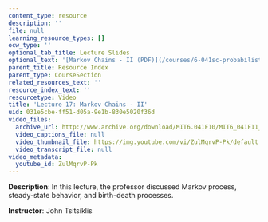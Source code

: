 ```yaml
---
content_type: resource
description: ''
file: null
learning_resource_types: []
ocw_type: ''
optional_tab_title: Lecture Slides
optional_text: '[Markov Chains - II (PDF)](/courses/6-041sc-probabilistic-systems-analysis-and-applied-probability-fall-2013/resources/mit6_041scf13_l17)'
parent_title: Resource Index
parent_type: CourseSection
related_resources_text: ''
resource_index_text: ''
resourcetype: Video
title: 'Lecture 17: Markov Chains - II'
uid: 031e5cbe-ff51-d05a-9e1b-830e5020f36d
video_files:
  archive_url: http://www.archive.org/download/MIT6.041F10/MIT6_041F11_lec17_300k.mp4
  video_captions_file: null
  video_thumbnail_file: https://img.youtube.com/vi/ZulMqrvP-Pk/default.jpg
  video_transcript_file: null
video_metadata:
  youtube_id: ZulMqrvP-Pk
---
```


**Description**: In this lecture, the professor discussed Markov process, steady-state behavior, and birth-death processes.

**Instructor**: John Tsitsiklis